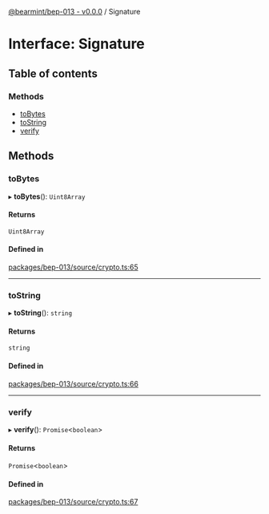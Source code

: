 [@bearmint/bep-013 - v0.0.0](../README.md) / Signature

# Interface: Signature

## Table of contents

### Methods

- [toBytes](Signature.md#tobytes)
- [toString](Signature.md#tostring)
- [verify](Signature.md#verify)

## Methods

### toBytes

▸ **toBytes**(): `Uint8Array`

#### Returns

`Uint8Array`

#### Defined in

[packages/bep-013/source/crypto.ts:65](https://github.com/bearmint/bearmint/blob/main/packages/bep-013/source/crypto.ts#L65)

___

### toString

▸ **toString**(): `string`

#### Returns

`string`

#### Defined in

[packages/bep-013/source/crypto.ts:66](https://github.com/bearmint/bearmint/blob/main/packages/bep-013/source/crypto.ts#L66)

___

### verify

▸ **verify**(): `Promise`<`boolean`\>

#### Returns

`Promise`<`boolean`\>

#### Defined in

[packages/bep-013/source/crypto.ts:67](https://github.com/bearmint/bearmint/blob/main/packages/bep-013/source/crypto.ts#L67)
